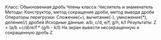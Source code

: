 ﻿Класс: Обыкновенная дробь
Члены класса: Числитель и знаменатель
Методы: Конструктор, метод сокращение дроби, метод вывода дроби
Операторы перегрузки: Сложение(+), вычитание(-), умножение(*), деление(/) дробей
Исходные данные: a/b, c/d, e/f, g/h, k/l
Результаты: Z = (a/b +c/d)/e/f * (g/h - k/l) На экран вывести несокращенную и сокращенную дробь Z